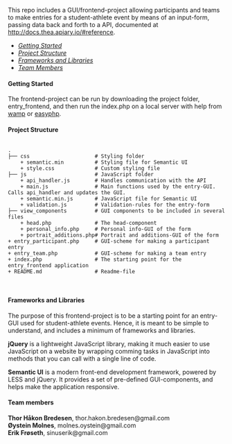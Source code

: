 This repo includes a GUI/frontend-project allowing participants and teams to make entries for a student-athlete event by means of an input-form, passing data back and forth to a API, documented at http://docs.thea.apiary.io/#reference.

<ul>
  <li><em><a href="#getting-started">Getting Started</a></em></li>
  <li><em><a href="#project-structure">Project Structure</a></em></li>
  <li><em><a href="#frameworks-and-libraries">Frameworks and Libraries</a></em></li>
  <li><em><a href="#team-members">Team Members</a></em></li>
</ul>

<h4 name="getting-started">Getting Started</h4>
The frontend-project can be run by downloading the project folder, entry_frontend, and then run the index.php on a local server with help from <a href="http://www.wampserver.com/en/">wamp</a> or <a href="http://www.easyphp.org/easyphp-devserver.php">easyphp</a>.

<h4 name="project-structure">Project Structure</h4>


<pre>
<code>
.
├── css						# Styling folder
	+ semantic.min			# Styling file for Semantic UI
	+ style.css				# Custom styling file
├── js						# JavaScript folder
	+ api_handler.js		# Handles communication with the API
	+ main.js				# Main functions used by the entry-GUI. Calls api_handler and updates the GUI.
	+ semantic.min.js		# JavaScript file for Semantic UI
	+ validation.js			# Validation-rules for the entry-form
├── view_components			# GUI components to be included in several files
	+ head.php				# The head-component
	+ personal_info.php		# Personal info-GUI of the form
	+ portrait_additions.php# Portrait and additions-GUI of the form
+ entry_participant.php		# GUI-scheme for making a participant entry
+ entry_team.php			# GUI-scheme for making a team entry
+ index.php					# The starting point for the entry_frontend application
+ README.md					# Readme-file

</code>
</pre>



<h4 name="frameworks-and-libraries">Frameworks and Libraries</h4>
The purpose of this frontend-project is to be a starting point for an entry-GUI used for student-athlete events. Hence, it is meant to be simple to understand, and includes a minimum of frameworks and libraries.

<strong>jQuery</strong> is a lightweight JavaScript library, making it much easier to use JavaScript on a website by wrapping comming tasks in JavaScript into methods that you can call with a single line of code.

<strong>Semantic UI</strong> is a modern front-end development framework, powered by LESS and jQuery. It provides a set of pre-defined GUI-components, and helps make the application responsive.

<h4 name="team-members">Team members</h4>
<strong>Thor Håkon Bredesen</strong>, thor.hakon.bredesen@gmail.com <br>
<strong>Øystein Molnes</strong>, molnes.oystein@gmail.com <br>
<strong>Erik Frøseth</strong>, sinuserik@gmail.com <br>
